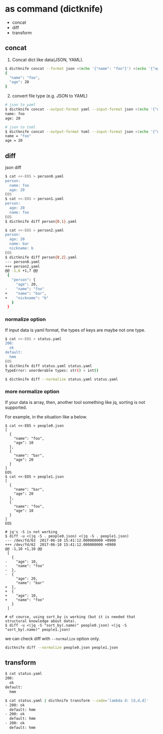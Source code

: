 # as command (dictknife)

- concat
- diff
- transform

## concat

1. Concat dict like data(JSON, YAML).

```bash
$ dictknife concat --format json <(echo '{"name": "foo"}') <(echo '{"age": 20}')
{
  "name": "foo",
  "age": 20
}
```

2. convert file type (e.g. JSON to YAML)

```bash
# json to yaml
$ dictknife concat --output-format yaml --input-format json <(echo '{"name": "foo"}') <(echo '{"age": 20}')
name: foo
age: 20

# json to toml
$ dictknife concat --output-format toml --input-format json <(echo '{"name": "foo"}') <(echo '{"age": 20}')
name = "foo"
age = 20
```

## diff

json diff

```bash
$ cat <<-EOS > person0.yaml
person:
  name: foo
  age: 20
EOS
$ cat <<-EOS > person1.yaml
person:
  age: 20
  name: foo
EOS
$ dictknife diff person{0,1}.yaml
```

```bash
$ cat <<-EOS > person2.yaml
person:
  age: 20
  name: bar
  nickname: b
EOS
$ dictknife diff person{0,2}.yaml
--- person0.yaml
+++ person2.yaml
@@ -1,6 +1,7 @@
 {
   "person": {
     "age": 20,
-    "name": "foo"
+    "name": "bar",
+    "nickname": "b"
   }
 }
```

### normalize option

If input data is yaml format, the types of keys are maybe not one type.

```bash
$ cat <<-EOS > status.yaml
200:
  ok
default:
  hmm
EOS
$ dictknife diff status.yaml status.yaml
TypeError: unorderable types: str() < int()

$ dictknife diff --normalize status.yaml status.yaml
```

### more normalize option

If your data is array, then, another tool something like jq, sorting is not supported.

For example, in the situation like a below.

```
$ cat <<-EOS > people0.json
[
  {
    "name": "foo",
    "age": 10
  },
  {
    "name": "bar",
    "age": 20
  }
]
EOS
$ cat <<-EOS > people1.json
[
  {
    "name": "bar",
    "age": 20
  },
  {
    "name": "foo",
    "age": 10
  }
]
EOS

# jq's -S is not working
$ diff -u <(jq -S . people0.json) <(jq -S . people1.json)
--- /dev/fd/63	2017-06-10 15:41:12.000000000 +0900
+++ /dev/fd/62	2017-06-10 15:41:12.000000000 +0900
@@ -1,10 +1,10 @@
 [
   {
-    "age": 10,
-    "name": "foo"
-  },
-  {
     "age": 20,
     "name": "bar"
+  },
+  {
+    "age": 10,
+    "name": "foo"
   }
 ]

# of cource, using sort_by is working (but it is needed that structural knowledge about data).
$ diff -u <(jq -S "sort_by(.name)" people0.json) <(jq -S "sort_by(.name)" people1.json)
```

we can check diff with `--normalize` option only.

```bash
dictknife diff --normalize people0.json people1.json
```


## transform

```bash
$ cat status.yaml
200:
  ok
default:
  hmm

$ cat status.yaml | dictknife transform --code='lambda d: [d,d,d]'
- 200: ok
  default: hmm
- 200: ok
  default: hmm
- 200: ok
  default: hmm
```

